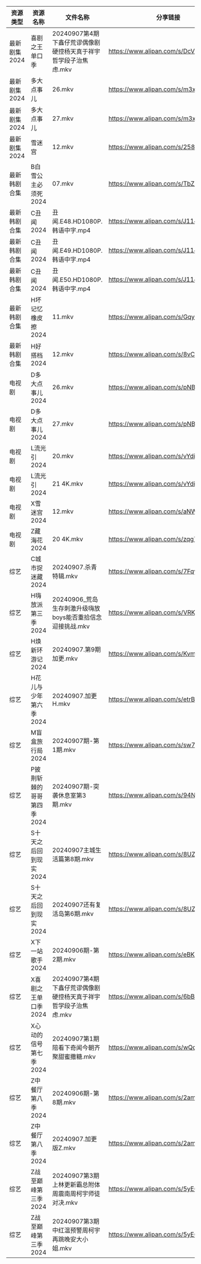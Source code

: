 | 资源类型     | 资源名称            | 文件名称                                   | 分享链接                                 | 更新时间                |
| -------- | --------------- | -------------------------------------- | ------------------------------------ | ------------------- |
| 最新剧集2024 | 喜剧之王单口季         | 20240907第4期下鑫仔荒谬偶像剧硬控杨天真于祥宇哲学段子治焦虑.mkv | https://www.alipan.com/s/DcVpZJF3ZCo | 2024-09-07 14:11:22 |
| 最新剧集2024 | 多大点事儿           | 26.mkv                                 | https://www.alipan.com/s/m3x6hVdxdCf | 2024-09-07 18:34:16 |
| 最新剧集2024 | 多大点事儿           | 27.mkv                                 | https://www.alipan.com/s/m3x6hVdxdCf | 2024-09-07 18:34:15 |
| 最新剧集2024 | 雪迷宫             | 12.mkv                                 | https://www.alipan.com/s/258baiXhLue | 2024-09-07 18:34:33 |
| 最新韩剧合集   | B白雪公主必须死2024    | 07.mkv                                 | https://www.alipan.com/s/TbZsLmcPGSo | 2024-09-07 00:05:18 |
| 最新韩剧合集   | C丑闻2024         | 丑闻.E48.HD1080P.韩语中字.mp4                | https://www.alipan.com/s/J114XwZcFVg | 2024-09-07 19:09:40 |
| 最新韩剧合集   | C丑闻2024         | 丑闻.E49.HD1080P.韩语中字.mp4                | https://www.alipan.com/s/J114XwZcFVg | 2024-09-07 19:09:40 |
| 最新韩剧合集   | C丑闻2024         | 丑闻.E50.HD1080P.韩语中字.mp4                | https://www.alipan.com/s/J114XwZcFVg | 2024-09-07 19:09:39 |
| 最新韩剧合集   | H坏记忆橡皮擦2024     | 11.mkv                                 | https://www.alipan.com/s/GqyFzVeNETy | 2024-09-07 12:05:43 |
| 最新韩剧合集   | H好搭档2024        | 12.mkv                                 | https://www.alipan.com/s/8vCBcpXxGp9 | 2024-09-07 00:06:02 |
| 电视剧      | D多大点事儿2024      | 26.mkv                                 | https://www.alipan.com/s/pNBiwfKUf9a | 2024-09-07 18:36:17 |
| 电视剧      | D多大点事儿2024      | 27.mkv                                 | https://www.alipan.com/s/pNBiwfKUf9a | 2024-09-07 18:36:16 |
| 电视剧      | L流光引2024        | 20.mkv                                 | https://www.alipan.com/s/vYdikVh5BuN | 2024-09-07 19:06:08 |
| 电视剧      | L流光引2024        | 21 4K.mkv                              | https://www.alipan.com/s/vYdikVh5BuN | 2024-09-07 19:06:08 |
| 电视剧      | X雪迷宫2024        | 12.mkv                                 | https://www.alipan.com/s/aNWhabiRP3d | 2024-09-07 18:36:46 |
| 电视剧      | Z藏海花2024        | 20 4K.mkv                              | https://www.alipan.com/s/zqg7QsAadFY | 2024-09-07 19:07:18 |
| 综艺       | C城市捉迷藏2024      | 20240907.杀青特辑.mkv                      | https://www.alipan.com/s/7FqyaDLUvoi | 2024-09-07 18:07:29 |
| 综艺       | H嗨放派第三季2024     | 20240906_荒岛生存刺激升级嗨放boys能否重拾信念迎接挑战.mkv  | https://www.alipan.com/s/VRKJ132nbcQ | 2024-09-07 12:07:50 |
| 综艺       | H焕新环游记2024      | 20240907.第9期加更.mkv                     | https://www.alipan.com/s/KvmSoLHMiZr | 2024-09-07 14:08:43 |
| 综艺       | H花儿与少年第六季2024   | 20240907.加更H.mkv                       | https://www.alipan.com/s/etrBePtYsJ7 | 2024-09-07 14:08:45 |
| 综艺       | M盲盒旅行局2024      | 20240907期-第1期.mkv                      | https://www.alipan.com/s/sw7yafb4e5C | 2024-09-07 14:09:12 |
| 综艺       | P披荆斩棘的哥哥第四季2024 | 20240907期-突袭休息室第3期.mkv                 | https://www.alipan.com/s/94NT9iGe94e | 2024-09-07 14:09:22 |
| 综艺       | S十天之后回到现实2024   | 20240907主城生活篇第8期.mkv                   | https://www.alipan.com/s/8UZE34cCGTv | 2024-09-07 14:09:36 |
| 综艺       | S十天之后回到现实2024   | 20240907还有复活岛第6期.mkv                   | https://www.alipan.com/s/8UZE34cCGTv | 2024-09-07 14:09:36 |
| 综艺       | X下一站歌手2024      | 20240906期-第2期.mkv                      | https://www.alipan.com/s/eBKzWFKqm82 | 2024-09-07 00:09:33 |
| 综艺       | X喜剧之王单口季2024    | 20240907第4期下鑫仔荒谬偶像剧硬控杨天真于祥宇哲学段子治焦虑.mkv | https://www.alipan.com/s/6bB6eDj37Y6 | 2024-09-07 14:10:08 |
| 综艺       | X心动的信号第七季2024   | 20240907第1期陪看下奇闻今朝齐聚甜蜜撒糖.mkv           | https://www.alipan.com/s/wQqfQxMS8Sx | 2024-09-07 14:10:13 |
| 综艺       | Z中餐厅第八季2024     | 20240906期-第8期.mkv                      | https://www.alipan.com/s/2amsCP57Grh | 2024-09-07 00:07:29 |
| 综艺       | Z中餐厅第八季2024     | 20240907.加更版Z.mkv                      | https://www.alipan.com/s/2amsCP57Grh | 2024-09-07 14:08:07 |
| 综艺       | Z战至巅峰第三季2024    | 20240907第3期上林更新霸总附体周震南周柯宇师徒对决.mkv      | https://www.alipan.com/s/5yE689QzaiL | 2024-09-07 14:10:26 |
| 综艺       | Z战至巅峰第三季2024    | 20240907第3期中红温预警周柯宇再跳晚安大小姐.mkv         | https://www.alipan.com/s/5yE689QzaiL | 2024-09-07 14:10:26 |

